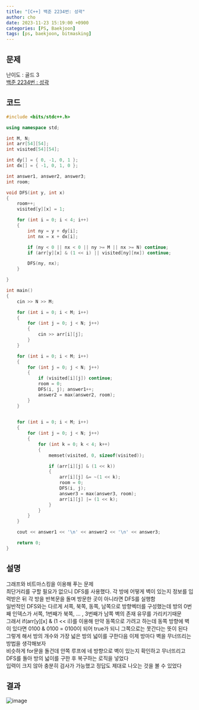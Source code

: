 ```yaml
---
title: "[C++] 백준 2234번: 성곽"
author: cho
date: 2023-11-23 15:19:00 +0900
categories: [PS, Baekjoon]
tags: [ps, baekjoon, bitmasking]
---
```


## 문제
난이도 : 골드 3  
[백준 2234번 : 성곽](https://www.acmicpc.net/problem/2234/)  

## 코드
```c++
#include <bits/stdc++.h>

using namespace std;

int M, N;
int arr[54][54];
int visited[54][54];

int dy[] = { 0, -1, 0, 1 };
int dx[] = { -1, 0, 1, 0 };

int answer1, answer2, answer3;
int room;

void DFS(int y, int x)
{
    room++;
    visited[y][x] = 1;

    for (int i = 0; i < 4; i++)
    {
        int ny = y + dy[i];
        int nx = x + dx[i];

        if (ny < 0 || nx < 0 || ny >= M || nx >= N) continue;
        if (arr[y][x] & (1 << i) || visited[ny][nx]) continue;

        DFS(ny, nx);
    }

}

int main()
{
    cin >> N >> M;

    for (int i = 0; i < M; i++)
    {
        for (int j = 0; j < N; j++)
        {
            cin >> arr[i][j];
        }
    }

    for (int i = 0; i < M; i++)
    {
        for (int j = 0; j < N; j++)
        {
            if (visited[i][j]) continue;
            room = 0;
            DFS(i, j); answer1++;
            answer2 = max(answer2, room);
        }
    }
    

    for (int i = 0; i < M; i++)
    {
        for (int j = 0; j < N; j++)
        {
            for (int k = 0; k < 4; k++)
            {
                memset(visited, 0, sizeof(visited));

                if (arr[i][j] & (1 << k))
                {
                    arr[i][j] &= ~(1 << k);
                    room = 0;
                    DFS(i, j);
                    answer3 = max(answer3, room);
                    arr[i][j] |= (1 << k);
                }
            }
        }
    }

    cout << answer1 << '\n' << answer2 << '\n' << answer3;

    return 0;
}
```
## 설명
그래프와 비트마스킹을 이용해 푸는 문제  
최단거리를 구할 필요가 없으니 DFS를 사용했다. 각 방에 어떻게 벽이 있는지 정보를 입력받은 뒤 각 방을 반복문을 돌며 방문한 곳이 아니라면 DFS를 실행함  
일반적인 DFS와는 다르게 서쪽, 북쪽, 동쪽, 남쪽으로 방향벡터를 구성했는데 방의 0번째 인덱스가 서쪽, 1번째가 북쪽, ... , 3번째가 남쪽 벽의 존재 유무를 가리키기때문  
그래서 if(arr[y][x] & (1 << i))를 이용해 만약 동쪽으로 가려고 하는데 동쪽 방향에 벽이 있다면 0100 & 0100 = 0100이 되어 true가 되니 그쪽으로는 못간다는 뜻이 된다  
그렇게 해서 방의 개수와 가장 넓은 방의 넓이를 구한다음 이제 방마다 벽을 무너뜨리는 방법을 생각해보자  
비슷하게 for문을 돌건데 안쪽 루프에 네 방향으로 벽이 있는지 확인하고 무너뜨리고 DFS를 돌아 방의 넓이를 구한 후 복구하는 로직을 넣었다  
입력이 크지 않아 충분히 검사가 가능했고 정답도 제대로 나오는 것을 볼 수 있었다

## 결과
![image](https://github.com/soonsoo3595/soonsoo3595.github.io/assets/86000058/13880f28-2faf-412f-b142-c08f02bef89f)
